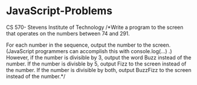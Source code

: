 # JavaScript-Problems
CS 570- Stevens Institute of Technology
/*Write a program to the screen that operates on the numbers between 74 and 291.

For each number in the sequence, output the number to the screen. (JavaScript programmers can accomplish this with console.log(...) .) However, if the number is divisible by 3, output the word Buzz instead of the number. If the number is divisble by 5, output Fizz to the screen instead of the number. If the number is divisible by both, output BuzzFizz to the screen instead of the number.*/
